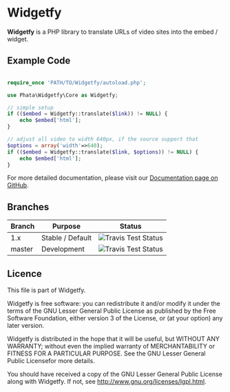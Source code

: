 Widgetfy
========

**Widgetfy** is a PHP library to translate URLs of video sites into the
embed / widget.

Example Code
------------

```php

require_once 'PATH/TO/Widgetfy/autoload.php';

use Phata\Widgetfy\Core as Widgetfy;

// simple setup
if (($embed = Widgetfy::translate($link)) != NULL) {
    echo $embed['html'];
}

// adjust all video to width 640px, if the source support that
$options = array('width'=>640);
if (($embed = Widgetfy::translate($link, $options)) != NULL) {
    echo $embed['html'];
}

```

For more detailed documentation, please visit our
[Documentation page on GitHub](https://github.com/Phata/Widgetfy/wiki/Documentation).


Branches
--------
Branch | Purpose          | Status
-------|------------------|----------------------------------------------------------------------------------
1.x    | Stable / Default | ![Travis Test Status](https://api.travis-ci.org/Phata/Widgetfy.svg?branch=1.x)  
master | Development      | ![Travis Test Status](https://api.travis-ci.org/Phata/Widgetfy.svg?branch=master)


Licence
-----------
This file is part of Widgetfy.

Widgetfy is free software: you can redistribute it and/or modify it under the
terms of the GNU Lesser General Public License as published by the Free
Software Foundation, either version 3 of the License, or (at your option) any
later version.

Widgetfy is distributed in the hope that it will be useful, but WITHOUT ANY
WARRANTY; without even the implied warranty of MERCHANTABILITY or FITNESS FOR
A PARTICULAR PURPOSE.  See the GNU Lesser General Public Licensefor more
details.

You should have received a copy of the GNU Lesser General Public License along
with Widgetfy.  If not, see <http://www.gnu.org/licenses/lgpl.html>.
